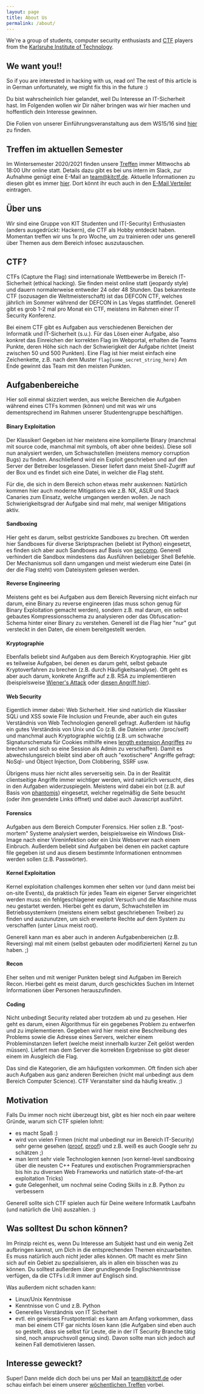```yaml
---
layout: page
title: About Us
permalink: /about/
---
```


We're a group of students, computer security enthusiasts and [CTF](https://ctftime.org/ctf-wtf/) players from the [Karlsruhe Institute of Technology](https://www.kit.edu/english).

## We want you!!

So if you are interested in hacking with us, read on! The rest of this article
is in German unfortunately, we might fix this in the future :)

Du bist wahrscheinlich hier gelandet, weil Du Interesse an IT-Sicherheit hast.
Im Folgenden wollen wir Dir näher bringen was wir hier machen und hoffentlich dein Interesse gewinnen.

Die Folien von unserer Einführungsveranstaltung aus dem WS15/16 sind [hier](https://github.com/kitctf/www/blob/master/files/CTF%20%40%20KIT.pdf) zu finden.

## Treffen im aktuellen Semester

Im Wintersemester 2020/2021 finden unsere [Treffen](http://crypto.iti.kit.edu/index.php?id=kitctf) immer Mittwochs ab 18:00 Uhr online statt.
Details dazu gibt es bei uns intern im Slack, zur Aufnahme genügt eine E-Mail an [team@kitctf.de](mailto:team@kitctf.de).
Aktuelle Informationen zu diesen gibt es immer [hier](http://crypto.iti.kit.edu/index.php?id=kitctf).
Dort könnt ihr euch auch in den [E-Mail Verteiler](https://lists.ira.uni-karlsruhe.de/mailman/listinfo/kitctf) eintragen.

## Über uns
Wir sind eine Gruppe von KIT Studenten und IT(-Security) Enthusiasten (anders ausgedrückt: Hackern), die CTF als Hobby entdeckt haben.
Momentan treffen wir uns 1x pro Woche, um zu trainieren oder uns generell über Themen aus dem Bereich infosec auszutauschen.

## CTF?
CTFs (Capture the Flag) sind internationale Wettbewerbe im Bereich IT-Sicherheit (ethical hacking).
Sie finden meist online statt (jeopardy style) und dauern normalerweise entweder 24 oder 48 Stunden.
Das bekannteste CTF (sozusagen die Weltmeisterschaft) ist das DEFCON CTF, welches jährlich im Sommer während der DEFCON in Las Vegas stattfindet.
Generell gibt es grob 1-2 mal pro Monat ein CTF, meistens im Rahmen einer IT Security Konferenz.

Bei einem CTF gibt es Aufgaben aus verschiedenen Bereichen der Informatik und IT-Sicherheit (s.u.).
Für das Lösen einer Aufgabe, also konkret das Einreichen der korrekten Flag im Webportal, erhalten die Teams Punkte, deren Höhe sich nach der Schwierigkeit der Aufgabe richtet (meist zwischen 50 und 500 Punkten). Eine Flag ist hier meist einfach eine Zeichenkette, z.B. nach dem Muster `flag{some_secret_string_here}`
Am Ende gewinnt das Team mit den meisten Punkten.


## Aufgabenbereiche
Hier soll einmal skizziert werden, aus welche Bereichen die Aufgaben während eines CTFs kommen (können) und mit was wir uns dementsprechend im Rahmen unserer Studentengruppe beschäftigen.

#### Binary Exploitation
Der Klassiker! Gegeben ist hier meistens eine kompilierte Binary (manchmal mit source code, manchmal mit symbols, oft aber ohne beides). Diese soll nun analysiert werden, um Schwachstellen (meistens memory corruption Bugs) zu finden. Anschließend wird ein Exploit geschrieben und auf den Server der Betreiber losgelassen. Dieser liefert dann meist Shell-Zugriff auf der Box und es findet sich eine Datei, in welcher die Flag steht.

Für die, die sich in dem Bereich schon etwas mehr auskennen: Natürlich kommen hier auch moderne Mitigations wie z.B. NX, ASLR und Stack Canaries zum Einsatz, welche umgangen werden wollen. Je nach Schwierigkeitsgrad der Aufgabe sind mal mehr, mal weniger Mitigations aktiv.

#### Sandboxing
Hier geht es darum, selbst gestrickte Sandboxes zu brechen. Oft werden hier Sandboxes für diverse Skriptsprachen (beliebt ist Python) eingesetzt, es finden sich aber auch Sandboxes auf Basis von [seccomp](http://en.wikipedia.org/wiki/Seccomp).
Generell verhindert die Sandbox mindestens das Ausführen beliebiger Shell Befehle. Der Mechanismus soll dann umgangen und meist wiederum eine Datei (in der die Flag steht) vom Dateisystem gelesen werden.

#### Reverse Engineering
Meistens geht es bei Aufgaben aus dem Bereich Reversing nicht einfach nur darum, eine Binary zu reverse engineeren (das muss schon genug für Binary Exploitation gemacht werden), sondern z.B. mal darum, ein selbst gebautes Kompressionsschema zu analysieren oder das Obfuscation-Schema hinter einer Binary zu verstehen.
Generell ist die Flag hier "nur" gut versteckt in den Daten, die einem bereitgestellt werden.

#### Kryptographie
Ebenfalls beliebt sind Aufgaben aus dem Bereich Kryptographie.
Hier gibt es teilweise Aufgaben, bei denen es darum geht, selbst gebaute Kryptoverfahren zu brechen (z.B. durch Häufigkeitsanalyse). Oft geht es aber auch darum, konkrete Angriffe auf z.B. RSA zu implementieren (beispielsweise [Wiener's Attack](http://en.wikipedia.org/wiki/Wiener%27s_attack) oder [diesen Angriff hier](https://www.cs.unc.edu/~reiter/papers/1996/Eurocrypt.pdf)).

#### Web Security
Eigentlich immer dabei: Web Sicherheit.
Hier sind natürlich die Klassiker SQLi und XSS sowie File Inclusion und Freunde, aber auch ein gutes Verständnis von Web Technologien generell gefragt. Außerdem ist häufig ein gutes Verständnis von Unix und Co (z.B. die Dateien unter /proc/self) und manchmal auch Kryptographie wichtig (z.B. um schwache Signaturschemata für Cookies mithilfe eines [length extension Angriffes](http://en.wikipedia.org/wiki/Length_extension_attack) zu brechen und sich so eine Session als Admin zu verschaffen).
Damit es abwechslungsreich bleibt sind aber oft auch "exotischere" Angriffe gefragt: NoSql- und Object Injection, Dom Clobbering, SSRF usw.

Übrigens muss hier nicht alles serverseitig sein. Da in der Realität clientseitige Angriffe immer wichtiger werden, wird natürlich versucht, dies in den Aufgaben widerzuspiegeln. Meistens wird dabei ein bot (z.B. auf Basis von [phantomjs](http://phantomjs.org/)) eingesetzt, welcher regelmäßig die Seite besucht (oder ihm gesendete Links öffnet) und dabei auch Javascript ausführt.

#### Forensics
Aufgaben aus dem Bereich Computer Forensics. Hier sollen z.B. "post-mortem" Systeme analysiert werden, beispielsweise ein Windows Disk-Image nach einer Vireninfektion oder ein Unix Webserver nach einem Einbruch.
Außerdem beliebt sind Aufgaben bei denen ein packet capture file gegeben ist und aus diesem bestimmte Informationen entnommen werden sollen (z.B. Passwörter).

#### Kernel Exploitation
Kernel exploitation challenges kommen eher selten vor (und dann meist bei on-site Events), da praktisch für jedes Team ein eigener Server eingerichtet werden muss: ein fehlgeschlagener exploit Versuch und die Maschine muss neu gestartet werden.
Hierbei geht es darum, Schwachstellen im Betriebssystemkern (meistens einem selbst geschriebenen Treiber) zu finden und auszunutzen, um sich erweiterte Rechte auf dem System zu verschaffen (unter Linux meist root).

Generell kann man es aber auch in anderen Aufgabenbereichen (z.B. Reversing) mal mit einem (selbst gebauten oder modifizierten) Kernel zu tun haben. ;)

#### Recon
Eher selten und mit weniger Punkten belegt sind Aufgaben im Bereich Recon. Hierbei geht es meist darum, durch geschicktes Suchen im Internet Informationen über Personen herauszufinden.

#### Coding
Nicht unbedingt Security related aber trotzdem ab und zu gesehen.
Hier geht es darum, einen Algorithmus für ein gegebenes Problem zu entwerfen und zu implementieren.
Gegeben wird hier meist eine Beschreibung des Problems sowie die Adresse eines Servers, welcher einem Probleminstanzen liefert (welche meist innerhalb kurzer Zeit gelöst werden müssen). Liefert man dem Server die korrekten Ergebnisse so gibt dieser einem im Ausgleich die Flag.


Das sind die Kategorien, die am häufigsten vorkommen. Oft finden sich aber auch Aufgaben aus ganz anderen Bereichen (nicht mal unbedingt aus dem Bereich Computer Science). CTF Veranstalter sind da häufig kreativ. ;)


## Motivation
Falls Du immer noch nicht überzeugt bist, gibt es hier noch ein paar weitere Gründe, warum sich CTF spielen lohnt:

- es macht Spaß :)
- wird von vielen Firmen (nicht mal unbedingt nur im Bereich IT-Security) sehr gerne gesehen ([proof](http://www.reddit.com/r/netsec/comments/202bsf/hey_guys_we_run_five_infosec_consulting_companies/cfz5pg1), [proof](https://trailofbits.github.io/ctf/)) und z.B. weiß es auch Google sehr zu schätzen ;)
- man lernt sehr viele Technologien kennen (von kernel-level sandboxing über die neusten C++ Features und exotischen Programmiersprachen bis hin zu diversen Web Frameworks und natürlich state-of-the-art exploitation Tricks)
- gute Gelegenheit, um nochmal seine Coding Skills in z.B. Python zu verbessern

Generell sollte sich CTF spielen auch für Deine weitere Informatik Laufbahn (und natürlich die Uni) auszahlen. :)


## Was solltest Du schon können?
Im Prinzip reicht es, wenn Du Interesse am Subjekt hast und ein wenig Zeit aufbringen kannst, um Dich in die entsprechenden Themen einzuarbeiten. Es muss natürlich auch nicht jeder alles können. Oft macht es mehr Sinn sich auf ein Gebiet zu spezialisieren, als in allen ein bisschen was zu können.
Du solltest außerdem über grundlegende Englischkenntnisse verfügen, da die CTFs i.d.R immer auf Englisch sind.

Was außerdem nicht schaden kann:

- Linux/Unix Kenntnisse
- Kenntnisse von C und z.B. Python
- Generelles Verständnis von IT Sicherheit
- evtl. ein gewisses Frustpotential: es kann am Anfang vorkommen, dass man bei einem CTF gar nichts lösen kann (die Aufgaben sind eben auch so gestellt, dass sie selbst für Leute, die in der IT Security Branche tätig sind, noch anspruchsvoll genug sind). Davon sollte man sich jedoch auf keinen Fall demotivieren lassen.


## Interesse geweckt?
Super! Dann melde dich doch bei uns per Mail an [team@kitctf.de](mailto:team@kitctf.de) oder schau einfach bei einem unserer [wöchentlichen Treffen](http://crypto.iti.kit.edu/index.php?id=kitctf) vorbei.
